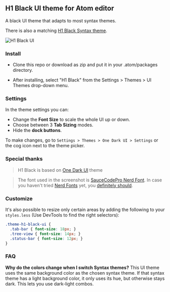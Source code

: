 ## H1 Black UI theme for Atom editor

A black UI theme that adapts to most syntax themes.

There is also a matching [H1 Black Syntax theme](https://github.com/horzadome/atom-h1-black-syntax).

![H1 Black UI](https://horzadome.github.io/atom-h1-black-ui/h1-black-ui-screenshot.png)

### Install

- Clone this repo or download as zip and put it in your .atom/packages directory.

<!-- ```
apm install h1-black-ui
```

or go to __Settings > Install__ and search for `h1-black-ui`. -->

- After installing, select "H1 Black" from the Settings > Themes > UI Themes drop-down menu.


### Settings

In the theme settings you can:

- Change the __Font Size__ to scale the whole UI up or down.
- Choose between 3 __Tab Sizing__ modes.
- Hide the  __dock buttons__.

To make changes, go to `Settings > Themes > One Dark UI > Settings` or the cog icon next to the theme picker.

### Special thanks
> H1 Black is based on [One Dark UI](https://atom.io/themes/one-dark-ui) theme

> The font used in the screenshot is [SauceCodePro Nerd Font](https://github.com/ryanoasis/nerd-fonts/tree/master/patched-fonts/SourceCodePro).
> In case you haven't tried [Nerd Fonts](https://nerdfonts.com/) yet, you [definitely should](https://github.com/ryanoasis/nerd-fonts).




### Customize

It's also possible to resize only certain areas by adding the following to your `styles.less` (Use DevTools to find the right selectors):

```css
.theme-h1-black-ui {
  .tab-bar { font-size: 18px; }
  .tree-view { font-size: 14px; }
  .status-bar { font-size: 12px; }
}
```


### FAQ

__Why do the colors change when I switch Syntax themes?__
This UI theme uses the same background color as the chosen syntax theme. If that syntax theme has a light background color, it only uses its hue, but otherwise stays dark. This lets you use dark-light combos.
